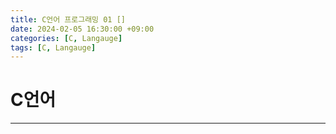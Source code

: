 ```yaml
---
title: C언어 프로그래밍 01 []
date: 2024-02-05 16:30:00 +09:00
categories: [C, Langauge]
tags: [C, Langauge]
---
```


# C언어

---
